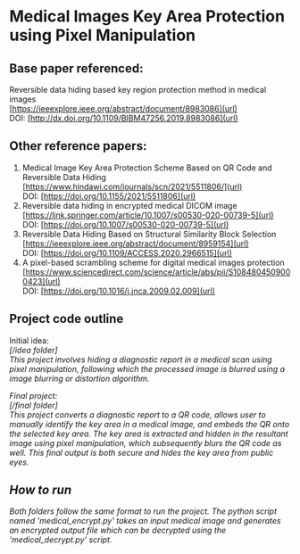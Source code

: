 # Medical Images Key Area Protection using Pixel Manipulation

## Base paper referenced: 
Reversible data hiding based key region protection method in medical images <br />
[https://ieeexplore.ieee.org/abstract/document/8983086](url) <br />
DOI: [http://dx.doi.org/10.1109/BIBM47256.2019.8983086](url)

## Other reference papers:
1. Medical Image Key Area Protection Scheme Based on QR Code and Reversible Data Hiding <br />
[https://www.hindawi.com/journals/scn/2021/5511806/](url) <br />
DOI: [https://doi.org/10.1155/2021/5511806](url)
2. Reversible data hiding in encrypted medical DICOM image <br />
[https://link.springer.com/article/10.1007/s00530-020-00739-5](url) <br />
DOI: [https://doi.org/10.1007/s00530-020-00739-5](url)
3. Reversible Data Hiding Based on Structural Similarity Block Selection <br />
[https://ieeexplore.ieee.org/abstract/document/8959154](url) <br />
DOI: [https://doi.org/10.1109/ACCESS.2020.2966515](url)
4. A pixel-based scrambling scheme for digital medical images protection <br />
[https://www.sciencedirect.com/science/article/abs/pii/S1084804509000423](url) <br />
DOI: [https://doi.org/10.1016/j.jnca.2009.02.009](url)

## Project code outline
Initial idea: <br />
<i> [/idea folder] <i /> <br />
This project involves hiding a diagnostic report in a medical scan using pixel manipulation, following which the processed image is blurred using a image blurring or distortion algorithm. 

Final project: <br />
<i> [/final folder] <i /> <br />
This project converts a diagnostic report to a QR code, allows user to manually identify the key area in a medical image, and embeds the QR onto the selected key area. The key area is extracted and  hidden in the resultant image using pixel manipulation, which subsequently blurs the QR code as well. This final output is both secure and hides the key area from public eyes.

## How to run
Both folders follow the same format to run the project. The python script named 'medical_encrypt.py' takes an input medical image and generates an encrypted output file which can be decrypted using the 'medical_decrypt.py' script.
